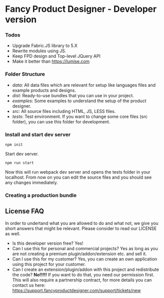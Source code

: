 # Fancy Product Designer - Developer version

### Todos
* Upgrade Fabric.JS library to 5.X
* Rewrite modules using JS.
* Keep FPD design and Top-level JQuery API
* Make it better than https://lumise.com

### Folder Structure
* *data*: All data files which are relevant for setup like languages files and example products and designs.
* *dist*: Ready-to-use bundles that you can use in your project.
* *examples*: Some examples to understand the setup of the product designer.
* *src*: All source files including HTML, JS, LESS files.
* *tests*: Test environment. If you want to change some core files (src folder), you can use this folder for development.

### Install and start dev server

```
npm init
```


Start dev server.

```
npm run start
```

Now this will run webpack dev server and opens the tests folder in your localhost. From now on you can edit the source files and you should see any changes immediately. 

### Creating a production bundle

## License FAQ
In order to undertand what you are allowed to do and what not, we give you short answers that might be relevant. Please consider to read our LICENSE as well.

* Is this developer version free? Yes!
* Can I use this for personal and commercial projects? Yes as long as you are not creating a premium plugin/addon/extension etc. and sell it.
* Can I use this for my customer? Yes, you can create an own application using this project for your customer.
* Can I create an extension/plugin/addon with this project and redistribute the code? **No!!!!!** If you want to do that, you need our permission first. This will also require a partnership contract, for more details you can contact us here: https://support.fancyproductdesigner.com/support/tickets/new


